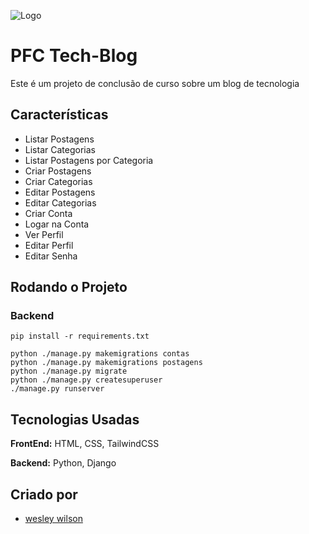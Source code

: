 ![Logo](https://i.imgur.com/cI3icML.png)

# PFC Tech-Blog

Este é um projeto de conclusão de curso sobre um blog de tecnologia

## Características

- Listar Postagens
- Listar Categorias
- Listar Postagens por Categoria
- Criar Postagens
- Criar Categorias
- Editar Postagens
- Editar Categorias
- Criar Conta
- Logar na Conta
- Ver Perfil
- Editar Perfil
- Editar Senha

## Rodando o Projeto

### Backend

    pip install -r requirements.txt

    python ./manage.py makemigrations contas
    python ./manage.py makemigrations postagens
    python ./manage.py migrate
    python ./manage.py createsuperuser
    ./manage.py runserver

## Tecnologias Usadas

**FrontEnd:** HTML, CSS, TailwindCSS

**Backend:** Python, Django

## Criado por

- [wesley wilson](https://github.com/wesleywil)
